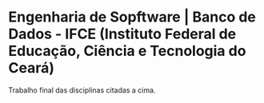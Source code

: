 # Engenharia de Sopftware | Banco de Dados - IFCE (Instituto Federal de Educação, Ciência e Tecnologia do Ceará)

Trabalho final das disciplinas citadas a cima.
